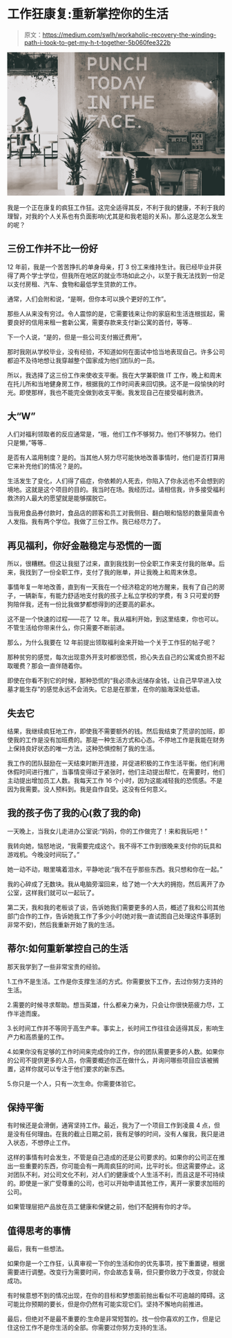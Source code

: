 # 工作狂康复:重新掌控你的生活

> 原文：<https://medium.com/swlh/workaholic-recovery-the-winding-path-i-took-to-get-my-h-t-together-5b060fee322b>

![](img/7c9e30db2178ec96ec56789b384866b8.png)

我是一个正在康复的疯狂工作狂。这完全适得其反，不利于我的健康，不利于我的理智，对我的个人关系也有负面影响(尤其是和我老姐的关系)。那么这是怎么发生的呢？

## 三份工作并不比一份好

12 年前，我是一个苦苦挣扎的单身母亲，打 3 份工来维持生计。我已经毕业并获得了两个学士学位，但我所在地区的就业市场如此之小，以至于我无法找到一份足以支付房租、汽车、食物和最低学生贷款的工作。

通常，人们会附和说，“是啊，但你本可以换个更好的工作”。

那些人从来没有穷过。令人震惊的是，它需要钱来让你的家庭和生活连根拔起，需要良好的信用来租一套新公寓，需要存款来支付新公寓的首付，等等..

下一个人说，“是的，但是一些公司支付搬迁费用”。

那时我刚从学校毕业，没有经验，不知道如何在面试中恰当地表现自己。许多公司都迫不及待地想让我穿越整个国家成为他们团队的一员。

所以，我选择了这三份工作来使收支平衡。我在大学兼职做 IT 工作，晚上和周末在托儿所和当地健身房工作，根据我的工作时间表来回切换。这不是一段愉快的时光。即使那样，我也不能完全做到收支平衡。我发现自己在接受福利救济。

## 大“W”

人们对福利领取者的反应通常是，“哦，他们工作不够努力。他们不够努力。他们只是懒，”等等..

是否有人滥用制度？是的。当其他人努力尽可能快地改善事情时，他们是否打算用它来补充他们的情况？是的。

生活发生了变化，人们得了癌症，你依赖的人死去，你陷入了你永远也不会想到的境地。这就是这个项目的目的。我当时在场。我经历过。请相信我，许多接受福利救济的人最大的愿望就是能够摆脱它。

当我用食品券付款时，食品店的顾客和员工对我侧目、翻白眼和恼怒的数量简直令人发指。我有两个学位。我做了三份工作。我已经尽力了。

## 再见福利，你好金融稳定与恐慌的一面

所以，很糟糕。但这让我挺了过来，直到我找到一份全职工作来支付我的账单。后来，我找到了一份全职工作，支付了我的账单，并让我晚上和周末休息。

事情年复一年地改善，直到有一天我在一个经济稳定的地方醒来，我有了自己的房子，一辆新车，有能力舒适地支付我的孩子上私立学校的学费，有 3 只可爱的野狗陪伴我，还有一份比我做梦都想得到的还要高的薪水。

这不是一个快速的过程——花了 12 年。我从福利开始，到这里结束，你也可以。不管生活给你带来什么，你只需要不断前进。

那么，为什么我要在 12 年前提出领取福利金来开始一个关于工作狂的帖子呢？

那种贫穷的感觉，每次出现意外开支时都很恐慌，担心失去自己的公寓或负担不起取暖费？那会一直伴随着你。

即使在你看不到它的时候，那种恐慌的“我必须永远储存金钱，让自己早早进入坟墓才能生存”的感觉永远不会消失。它总是在那里，在你的脑海深处低语。

## 失去它

结果，我继续疯狂地工作，即使我不需要额外的钱。然后我结束了荒谬的加班，即使我的工作是没有加班费的。那是一种生活方式和心态。不停地工作是我能在财务上保持良好状态的唯一方法，这种恐惧控制了我的生活。

我工作的团队鼓励在一天结束时断开连接，并促进积极的工作生活平衡。他们利用休假时间进行推广，当事情变得过于紧张时，他们主动提出帮忙，在需要时，他们主动提出增加员工人数。我每天工作 16 个小时，因为这能减轻我的恐慌感。不是因为我需要。没人预料到。我是自作自受。这没有任何意义。

## 我的孩子伤了我的心(救了我的命)

一天晚上，当我女儿走进办公室说:“妈妈，你的工作做完了！来和我玩吧！”

我转向她，恼怒地说，“我需要完成这个。我不得不工作到很晚来支付你的玩具和游戏机。今晚没时间玩了。”

她一动不动，眼里噙着泪水，平静地说:“我不在乎那些东西。我只想和你在一起。”

我的心碎成了无数块。我从电脑旁溜回来，给了她一个大大的拥抱，然后离开了办公室，这样我们就可以一起玩了。

第二天，我和我的老板谈了谈，告诉她我们需要更多的人员，概述了我和公司其他部门合作的工作，告诉她我工作了多少小时(她对我一直试图自己处理这件事感到非常不安)，然后我重新开始了我的生活。

## 蒂尔:如何重新掌控自己的生活

那天我学到了一些非常宝贵的经验。

1.工作不是生活。工作是你支撑生活的方式。你需要放下工作，去过你努力支持的生活。

2.需要的时候寻求帮助。想当英雄，什么都亲力亲为，只会让你很快筋疲力尽，工作半途而废。

3.长时间工作并不等同于高生产率。事实上，长时间工作往往会适得其反，影响生产力和高质量的工作。

4.如果你没有足够的工作时间来完成你的工作，你的团队需要更多的人数。如果你的公司不提供更多的人员，你需要概述你正在做什么，并询问哪些项目应该被搁置，这样你就可以专注于他们要求的新东西。

5.你只是一个人，只有一次生命。你需要体验它。

## 保持平衡

有时候还是会滑倒，通宵坚持工作。最近，我为了一个项目工作到凌晨 4 点，但是没有任何理由。在我的截止日期之前，我有足够的时间，没有人催我，我只是进入状态，不想停止工作。

这样的事情有时会发生，不管是自己造成的还是公司要求的。如果你的公司正在推出一些重要的东西，你可能会有一两周疯狂的时间，比平时长。但这需要停止。这对团队不利，对公司文化不利，对人们的健康或个人生活不利，而且这是不可持续的。即使是一家广受尊重的公司，也可以开始申请其他工作，离开一家要求加班的公司。

如果管理层把产品放在员工健康和保健之前，他们不配拥有你的才华。

## 值得思考的事情

最后，我有一些想法。

如果你是一个工作狂，认真审视一下你的生活和你的优先事项，按下重置键，根据需要进行调整。改变行为需要时间，你会故态复萌，但只要你致力于改变，你就会成功。

有时候意想不到的情况出现，在你的目标和梦想面前抛出看似不可逾越的障碍。这可能比你预期的要长，但是你仍然有可能实现它们。坚持不懈地向前推进。

最后，但绝对不是最不重要的:生命是非常短暂的。找一份你喜欢的工作，但是记住这份工作不是你生活的全部。你需要过你努力支持的生活。